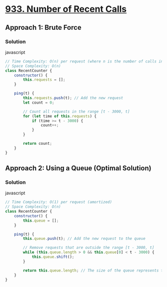 # [933. Number of Recent Calls](https://leetcode.com/problems/number-of-recent-calls/)

## Approach 1: Brute Force

### Solution
javascript
```javascript
// Time Complexity: O(n) per request (where n is the number of calls in the time window)
// Space Complexity: O(n)
class RecentCounter {
    constructor() {
        this.requests = [];
    }

    ping(t) {
        this.requests.push(t); // Add the new request
        let count = 0;

        // Count all requests in the range [t - 3000, t]
        for (let time of this.requests) {
            if (time >= t - 3000) {
                count++;
            }
        }

        return count;
    }
}
```

## Approach 2: Using a Queue (Optimal Solution)

### Solution
javascript
```javascript
// Time Complexity: O(1) per request (amortized)
// Space Complexity: O(n)
class RecentCounter {
    constructor() {
        this.queue = [];
    }

    ping(t) {
        this.queue.push(t); // Add the new request to the queue

        // Remove requests that are outside the range [t - 3000, t]
        while (this.queue.length > 0 && this.queue[0] < t - 3000) {
            this.queue.shift();
        }

        return this.queue.length; // The size of the queue represents the number of valid requests
    }
}
```

